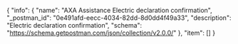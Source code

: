 {
  "info": {
    "name": "AXA Assistance Electric declaration confirmation",
    "_postman_id": "0e491afd-eecc-4034-82dd-8d0dd4f49a33",
    "description": "Electric declaration confirmation",
    "schema": "https://schema.getpostman.com/json/collection/v2.0.0/"
  },
  "item": []
}